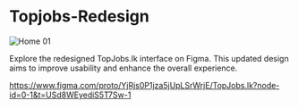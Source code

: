 # Topjobs-Redesign
![Home 01](https://github.com/user-attachments/assets/6a8d367f-9d0b-4251-a6ac-7fa662b72edb)


Explore the redesigned TopJobs.lk interface on Figma. This updated design aims to improve usability and enhance the overall experience.

https://www.figma.com/proto/YjRjs0P1jza5jUpLSrWrjE/TopJobs.lk?node-id=0-1&t=USd8WEyediS5T7Sw-1
